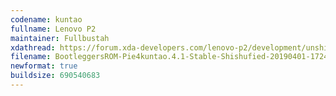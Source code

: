 ```yaml
---
codename: kuntao
fullname: Lenovo P2
maintainer: Fullbustah
xdathread: https://forum.xda-developers.com/lenovo-p2/development/unshishufied-bootleggersrom-4-0-t3903956
filename: BootleggersROM-Pie4kuntao.4.1-Stable-Shishufied-20190401-172420.zip
newformat: true
buildsize: 690540683 
---
```

